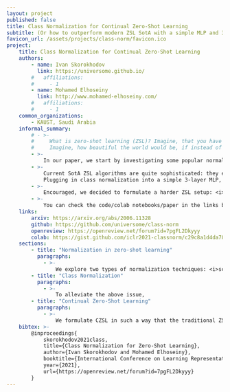 ```yaml
---
layout: project
published: false
title: Class Normalization for Continual Zero-Shot Learning
subtitle: (Or how to outperform modern ZSL SotA with a simple MLP and 30 seconds of training)
favicon_url: /assets/projects/class-norm/favicon.ico
project:
    title: Class Normalization for Continual Zero-Shot Learning
    authors:
        - name: Ivan Skorokhodov
          link: https://universome.github.io/
        #   affiliations:
        #     - 1
        - name: Mohamed Elhoseiny
          link: http://www.mohamed-elhoseiny.com/
        #   affiliations:
        #     - 1
    common_organizations:
        - KAUST, Saudi Arabia
    informal_summary:
        # - >-
        #     What is zero-shot learning (ZSL)? Imagine, that you have diligently collected a dataset of dog images and labeled it with which dog is which breed. Now, you want to train a model to classify dogs by their breed since this is what we call science. You trained your model, released an app on AppStore, it got popular, people are happy and you are getting rich. But now imagine that some crazy Sebastian from Yorkshire has interbred Beagles with Bedlington Terrier and obtained some supposedly spectacular Yorksheaglton.
        #     Imagine, how beautiful the world would be, if instead of collecting a dataset of "Hey, my dear model, a spaniel is such type of a dog which is 20 centimeters high, really huge ears. I want you"
        - >-
            In our paper, we start by investigating some popular normalization techniques used in zero-shot learning and find out that they work as expected only for linear models and do not provable normalization properties for deep ones. This means that the activations inside your model might have too big or too small variance which potentionally can spoil the training and we observed this effect in practice. This limitation is easily mitigated via <i>class normalization</i>: an analog of BatchNorm applied across class dimension instead of the batch dimension. We show that it stabilizes the activations variance in the model and smoothes out its loss surface.
        - >-
            Current SotA ZSL algorithms are quite sophisticated: they either use generative models (GANs/VAEs/flow-based models/etc) with many hand-crafted losses or some intricate learning pipelines like episode-based training or meta-learning. Also, the optimization for them is very slow and takes up to several hours (yes, for traditional ZSL it is somewhat a lot).
            Plugging in class normalization into a simple 3-layer MLP, we outperformed modern ZSL SotA on the common datasets without any bells and whistles. Moreover, since our method is so simple, it trains in just 20-30 seconds!
        - >-
            Encouraged, we decided to formulate a harder ZSL setup: <i>continual zero-shot learning</i>. In this setup, your model is trained sequentially on different ZSL tasks and each time its performance is evaluated on <i>all</i> the future tasks combined. We formulated for it a couple of benchmarks, evaluation metrics, tested a bunch of common lifelong-learning methods and tried our class normalization for them. To our surprise, it gave even larger boost than for a traditional ZSL: about ~40% on average (in mean harmonic accuracy).
        - >-
            You can check the code/colab notebooks/paper in the links below.
    links:
        arxiv: https://arxiv.org/abs/2006.11328
        github: https://github.com/universome/class-norm
        openreview: https://openreview.net/forum?id=7pgFL2Dkyyy
        colab: https://gist.github.com/iclr2021-classnorm/c29c8a1d4da78eb75a4cae24348b061d
    sections:
        - title: "Normalization in zero-shot learning"
          paragraphs:
            - >-
                We explore two types of normalization techniques: <i>scaled cosine distance</i> and <i>attributes normalization</i>.
        - title: "Class Normalization"
          paragraphs:
            - >-
                To alleviate the above issue,
        - title: "Continual Zero-Shot Learning"
          paragraphs:
            - >-
                We formulate CZSL in such a way that the traditional ZSL is a special case of it for \(T = 2\).
    bibtex: >-
        @inproceedings{
            skorokhodov2021class,
            title={Class Normalization for Zero-Shot Learning},
            author={Ivan Skorokhodov and Mohamed Elhoseiny},
            booktitle={International Conference on Learning Representations},
            year={2021},
            url={https://openreview.net/forum?id=7pgFL2Dkyyy}
        }
---
```


